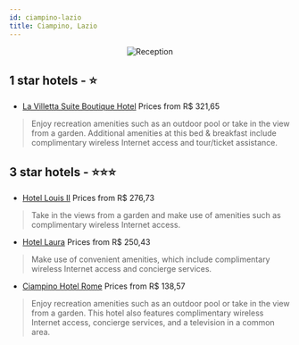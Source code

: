 ```yaml
---
id: ciampino-lazio
title: Ciampino, Lazio
---
```


<center><img src="https://i.travelapi.com/hotels/2000000/1980000/1973400/1973329/10a20d8b_z.jpg" alt="Reception" /></center>


##  1 star hotels - ⭐️

-    [La Villetta Suite Boutique Hotel](https://us.hurb.com/hotels/ciampino/la-villetta-suite-boutique-hotel-JNP-JP108421?cmp=18055) Prices from R$ 321,65
   > Enjoy recreation amenities such as an outdoor pool or take in the view from a garden. Additional amenities at this bed & breakfast include complimentary wireless Internet access and tour/ticket assistance.

##  3 star hotels - ⭐️⭐️⭐️

-    [Hotel Louis II](https://us.hurb.com/hotels/ciampino/hotel-louis-ii-JNP-JP257593?cmp=18055) Prices from R$ 276,73
   > Take in the views from a garden and make use of amenities such as complimentary wireless Internet access.
-    [Hotel Laura](https://us.hurb.com/hotels/ciampino/hotel-laura-JNP-JP380389?cmp=18055) Prices from R$ 250,43
   > Make use of convenient amenities, which include complimentary wireless Internet access and concierge services.
-    [Ciampino Hotel Rome](https://us.hurb.com/hotels/ciampino/ciampino-hotel-rome-JNP-JP113143?cmp=18055) Prices from R$ 138,57
   > Enjoy recreation amenities such as an outdoor pool or take in the view from a garden. This hotel also features complimentary wireless Internet access, concierge services, and a television in a common area.
